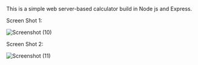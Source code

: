 This is a simple web server-based calculator build in Node js and Express.




Screen Shot 1:


![Screenshot (10)](https://github.com/AliyanShahid/sit725-2023-t1-prac2/assets/58160510/03155918-fb3f-4d2c-b8ac-3018be3d7752)


Screen Shot 2:


![Screenshot (11)](https://github.com/AliyanShahid/sit725-2023-t1-prac2/assets/58160510/5310b8db-c451-4330-86a4-f7e4d58416c4)

